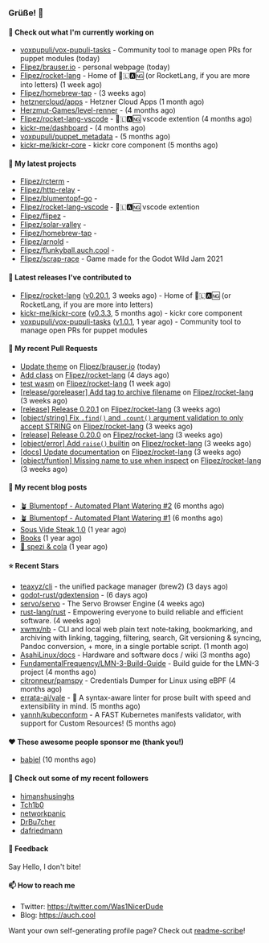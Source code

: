 ### Grüße! 👋

#### 👷 Check out what I'm currently working on

- [voxpupuli/vox-pupuli-tasks](https://github.com/voxpupuli/vox-pupuli-tasks) - Community tool to manage open PRs for puppet modules (today)
- [Flipez/brauser.io](https://github.com/Flipez/brauser.io) - personal webpage (today)
- [Flipez/rocket-lang](https://github.com/Flipez/rocket-lang) - Home of 🚀🇱🅰🆖 (or RocketLang, if you are more into letters) (1 week ago)
- [Flipez/homebrew-tap](https://github.com/Flipez/homebrew-tap) -  (3 weeks ago)
- [hetznercloud/apps](https://github.com/hetznercloud/apps) - Hetzner Cloud Apps (1 month ago)
- [Herzmut-Games/level-renner](https://github.com/Herzmut-Games/level-renner) -  (4 months ago)
- [Flipez/rocket-lang-vscode](https://github.com/Flipez/rocket-lang-vscode) - 🚀🇱🅰🆖 vscode extention (4 months ago)
- [kickr-me/dashboard](https://github.com/kickr-me/dashboard) -  (4 months ago)
- [voxpupuli/puppet_metadata](https://github.com/voxpupuli/puppet_metadata) -  (5 months ago)
- [kickr-me/kickr-core](https://github.com/kickr-me/kickr-core) - kickr core component (5 months ago)

#### 🌱 My latest projects

- [Flipez/rcterm](https://github.com/Flipez/rcterm) - 
- [Flipez/http-relay](https://github.com/Flipez/http-relay) - 
- [Flipez/blumentopf-go](https://github.com/Flipez/blumentopf-go) - 
- [Flipez/rocket-lang-vscode](https://github.com/Flipez/rocket-lang-vscode) - 🚀🇱🅰🆖 vscode extention
- [Flipez/flipez](https://github.com/Flipez/flipez) - 
- [Flipez/solar-valley](https://github.com/Flipez/solar-valley) - 
- [Flipez/homebrew-tap](https://github.com/Flipez/homebrew-tap) - 
- [Flipez/arnold](https://github.com/Flipez/arnold) - 
- [Flipez/flunkyball.auch.cool](https://github.com/Flipez/flunkyball.auch.cool) - 
- [Flipez/scrap-race](https://github.com/Flipez/scrap-race) - Game made for the Godot Wild Jam 2021


#### 🔭 Latest releases I've contributed to

- [Flipez/rocket-lang](https://github.com/Flipez/rocket-lang) ([v0.20.1](https://github.com/Flipez/rocket-lang/releases/tag/v0.20.1), 3 weeks ago) - Home of 🚀🇱🅰🆖 (or RocketLang, if you are more into letters)
- [kickr-me/kickr-core](https://github.com/kickr-me/kickr-core) ([v0.3.3](https://github.com/kickr-me/kickr-core/releases/tag/v0.3.3), 5 months ago) - kickr core component
- [voxpupuli/vox-pupuli-tasks](https://github.com/voxpupuli/vox-pupuli-tasks) ([v1.0.1](https://github.com/voxpupuli/vox-pupuli-tasks/releases/tag/v1.0.1), 1 year ago) - Community tool to manage open PRs for puppet modules

#### 🔨 My recent Pull Requests

- [Update theme](https://github.com/Flipez/brauser.io/pull/54) on [Flipez/brauser.io](https://github.com/Flipez/brauser.io) (today)
- [Add class](https://github.com/Flipez/rocket-lang/pull/155) on [Flipez/rocket-lang](https://github.com/Flipez/rocket-lang) (4 days ago)
- [test wasm](https://github.com/Flipez/rocket-lang/pull/153) on [Flipez/rocket-lang](https://github.com/Flipez/rocket-lang) (1 week ago)
- [[release/goreleaser] Add tag to archive filename](https://github.com/Flipez/rocket-lang/pull/150) on [Flipez/rocket-lang](https://github.com/Flipez/rocket-lang) (3 weeks ago)
- [[release] Release 0.20.1](https://github.com/Flipez/rocket-lang/pull/149) on [Flipez/rocket-lang](https://github.com/Flipez/rocket-lang) (3 weeks ago)
- [[object/string] Fix `.find()` and `.count()`  argument validation to only accept STRING](https://github.com/Flipez/rocket-lang/pull/147) on [Flipez/rocket-lang](https://github.com/Flipez/rocket-lang) (3 weeks ago)
- [[release] Release 0.20.0](https://github.com/Flipez/rocket-lang/pull/146) on [Flipez/rocket-lang](https://github.com/Flipez/rocket-lang) (3 weeks ago)
- [[object/error] Add `raise()` builtin](https://github.com/Flipez/rocket-lang/pull/145) on [Flipez/rocket-lang](https://github.com/Flipez/rocket-lang) (3 weeks ago)
- [[docs] Update documentation](https://github.com/Flipez/rocket-lang/pull/144) on [Flipez/rocket-lang](https://github.com/Flipez/rocket-lang) (3 weeks ago)
- [[object/funtion] Missing name to use when inspect](https://github.com/Flipez/rocket-lang/pull/143) on [Flipez/rocket-lang](https://github.com/Flipez/rocket-lang) (3 weeks ago)

#### 📜 My recent blog posts

- [🪴 Blumentopf - Automated Plant Watering #2](https://auch.cool/posts/2022/blumentopf-2/) (6 months ago)
- [🪴 Blumentopf - Automated Plant Watering #1](https://auch.cool/posts/2022/blumentopf-1/) (6 months ago)
- [Sous Vide Steak 1.0](https://auch.cool/posts/2021/sous-vide/sous-vide-steak-1.0/) (1 year ago)
- [Books](https://auch.cool/books/) (1 year ago)
- [🥤 spezi &amp; cola](https://auch.cool/spezi/) (1 year ago)

#### ⭐ Recent Stars

- [teaxyz/cli](https://github.com/teaxyz/cli) - the unified package manager (brew2) (3 days ago)
- [godot-rust/gdextension](https://github.com/godot-rust/gdextension) -  (6 days ago)
- [servo/servo](https://github.com/servo/servo) - The Servo Browser Engine (4 weeks ago)
- [rust-lang/rust](https://github.com/rust-lang/rust) - Empowering everyone to build reliable and efficient software. (4 weeks ago)
- [xwmx/nb](https://github.com/xwmx/nb) - CLI and local web plain text note‑taking, bookmarking, and archiving with linking, tagging, filtering, search, Git versioning &amp; syncing, Pandoc conversion, &#43; more, in a single portable script. (1 month ago)
- [AsahiLinux/docs](https://github.com/AsahiLinux/docs) - Hardware and software docs / wiki (3 months ago)
- [FundamentalFrequency/LMN-3-Build-Guide](https://github.com/FundamentalFrequency/LMN-3-Build-Guide) - Build guide for the LMN-3 project (4 months ago)
- [citronneur/pamspy](https://github.com/citronneur/pamspy) - Credentials Dumper for Linux using eBPF (4 months ago)
- [errata-ai/vale](https://github.com/errata-ai/vale) - :pencil: A syntax-aware linter for prose built with speed and extensibility in mind. (5 months ago)
- [yannh/kubeconform](https://github.com/yannh/kubeconform) - A FAST Kubernetes manifests validator, with support for Custom Resources! (5 months ago)

#### ❤️ These awesome people sponsor me (thank you!)

- [babiel](https://github.com/babiel) (10 months ago)

#### 👯 Check out some of my recent followers

- [himanshusinghs](https://github.com/himanshusinghs)
- [Tch1b0](https://github.com/Tch1b0)
- [networkpanic](https://github.com/networkpanic)
- [DrBu7cher](https://github.com/DrBu7cher)
- [dafriedmann](https://github.com/dafriedmann)

#### 💬 Feedback

Say Hello, I don't bite!

#### 📫 How to reach me

- Twitter: https://twitter.com/Was1NicerDude
- Blog: https://auch.cool

Want your own self-generating profile page? Check out [readme-scribe](https://github.com/muesli/readme-scribe)!
